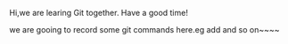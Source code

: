 Hi,we are learing Git together.
Have a good time!


we are gooing to record some git commands here.eg add and so on~~~~ 

